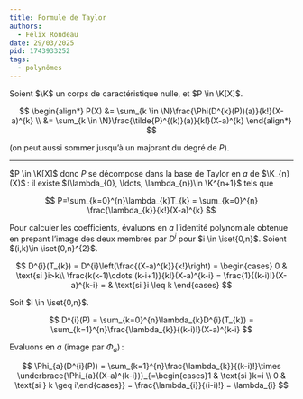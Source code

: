 ```yaml
---
title: Formule de Taylor
authors:
  - Félix Rondeau
date: 29/03/2025
pid: 1743933252
tags:
  - polynômes
---
```


Soient $\K$ un corps de caractéristique nulle, et $P \in \K[X]$.

$$
\begin{align*}
    P(X) &= \sum_{k \in \N}\frac{\Phi(D^{k}(P))(a)}{k!}(X-a)^{k} \\
&= \sum_{k \in \N}\frac{\tilde{P}^{(k)}(a)}{k!}(X-a)^{k}
\end{align*}
$$

(on peut aussi sommer jusqu’à un majorant du degré de $P$).

---

$P \in \K[X]$ donc $P$ se décompose dans la base de Taylor en $a$ de $\K_{n}(X)$ : il existe $(\lambda_{0}, \ldots, \lambda_{n})\in \K^{n+1}$ tels que

$$
    P=\sum_{k=0}^{n}\lambda_{k}T_{k} = \sum_{k=0}^{n} \frac{\lambda_{k}}{k!}(X-a)^{k}
$$

Pour calculer les coefficients, évaluons en $a$ l’identité polynomiale obtenue en prepant l’image des deux membres par $D^{i}$ pour $i \in \iset{0,n}$. Soient $(i,k)\in \iset{0,n}^{2}$.

$$
    D^{i}(T_{k}) = D^{i}\left(\frac{(X-a)^{k}}{k!}\right) =
\begin{cases}
    0 & \text{si }i>k\\
 \frac{k(k-1)\cdots (k-i+1)}{k!}(X-a)^{k-i} = \frac{1}{(k-i)!}(X-a)^{k-i} =  & \text{si }i \leq k
\end{cases}
$$

Soit $i \in \iset{0,n}$.

$$
    D^{i}(P) = \sum_{k=0}^{n}\lambda_{k}D^{i}(T_{k}) = \sum_{k=1}^{n}\frac{\lambda_{k}}{(k-i)!}(X-a)^{k-i}
$$

Evaluons en $a$ (image par $\Phi_{a}$) :

$$
    \Phi_{a}(D^{i}(P)) = \sum_{k=1}^{n}\frac{\lambda_{k}}{(k-i)!}\times \underbrace{\Phi_{a}((X-a)^{k-i})}_{=\begin{cases}1 & \text{si }k=i \\ 0 & \text{si } k \geq i\end{cases}} = \frac{\lambda_{i}}{(i-i)!} = \lambda_{i}
$$
